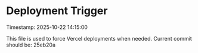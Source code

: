 # Deployment Trigger
Timestamp: 2025-10-22 14:15:00

This file is used to force Vercel deployments when needed.
Current commit should be: 25eb20a